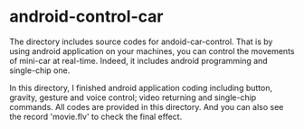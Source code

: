 # android-control-car
The directory includes source codes for andoid-car-control. That is by using android application on your machines, you can control the movements of mini-car at real-time. Indeed, it includes android programming and single-chip one.   

In this directory, I finished android application coding including button, gravity, gesture and voice control; video returning and single-chip commands. All codes are provided in this directory. And you can also see the record 'movie.flv' to check the final effect.
